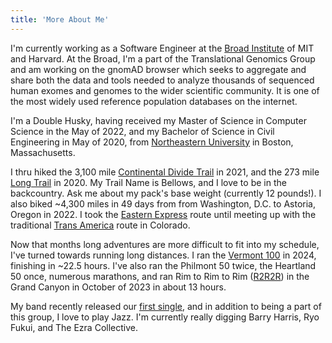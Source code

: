 ```yaml
---
title: 'More About Me'
---
```


I'm currently working as a Software Engineer at the [Broad Institute](https://www.broadinstitute.org/) of MIT and Harvard. At the Broad, I'm a part of the Translational Genomics Group and am working on the gnomAD browser which seeks to aggregate and share both the data and tools needed to analyze thousands of sequenced human exomes and genomes to the wider scientific community. It is one of the most widely used reference population databases on the internet.

I'm a Double Husky, having received my Master of Science in Computer Science in the May of 2022, and my Bachelor of Science in Civil Engineering in May of 2020, from [Northeastern University](https://www.northeastern.edu/) in Boston, Massachusetts.

I thru hiked the 3,100 mile [Continental Divide Trail](https://en.wikipedia.org/wiki/Continental_Divide_Trail) in 2021, and the 273 mile [Long Trail](https://en.wikipedia.org/wiki/Long_Trail) in 2020. My Trail Name is Bellows, and I love to be in the backcountry. Ask me about my pack's base weight (currently 12 pounds!). I also biked ~4,300 miles in 49 days from from Washington, D.C. to Astoria, Oregon in 2022. I took the [Eastern Express](https://www.easternexpressroute.com/) route until meeting up with the traditional [Trans America](https://www.adventurecycling.org/routes-and-maps/adventure-cycling-route-network/transamerica-trail/) route in Colorado. 

Now that months long adventures are more difficult to fit into my schedule, I've turned towards running long distances. I ran the [Vermont 100](https://vermont100.com) in 2024, finishing in ~22.5 hours. I've also ran the Philmont 50 twice, the Heartland 50 once, numerous marathons, and ran Rim to Rim to Rim ([R2R2R](https://ultrarunning.com/features/destinations/grand-canyon-basics-rim-to-rim-to-rim/})) in the Grand Canyon in October of 2023 in about 13 hours.

My band recently released our [first single](https://linktr.ee/FireontheMountain), and in addition to being a part of this group, I love to play Jazz. I'm currently really digging Barry Harris, Ryo Fukui, and The Ezra Collective.

